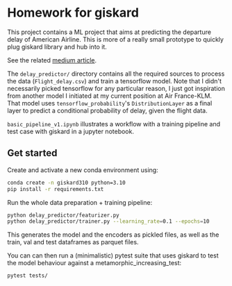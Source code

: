 # Homework for giskard

This project contains a ML project that aims at predicting the departure delay of American Airline.
This is more of a really small prototype to quickly plug giskard library and hub into it.

See the related [medium article](https://medium.com/@raphael.pfister.00/debug-your-machine-learning-models-with-giskardai-a-quick-tour-on-model-robustness-993e383a2a35).

The `delay_predictor/` directory contains all the required sources to process the data (`Flight_delay.csv`) and train a tensorflow model.
Note that I didn't necessarily picked tensorflow for any particular reason, I just got inspiration from another model I initiated at my current position at Air France-KLM. That model uses `tensorflow_probability`'s `DistributionLayer` as a final layer to predict a conditional probability of delay, given the flight data.

`basic_pipeline_v1.ipynb` illustrates a workflow with a training pipeline and test case with giskard in a jupyter notebook. 

## Get started

Create and activate a new conda environment using:

```bash
conda create -n giskard310 python=3.10
pip install -r requirements.txt
```

Run the whole data preparation + training pipeline:
```bash
python delay_predictor/featurizer.py
python delay_predictor/trainer.py --learning_rate=0.1 --epochs=10
```
This generates the model and the encoders as pickled files, as well as the train, val and test dataframes as parquet files.

You can can then run a (minimalistic) pytest suite that uses giskard to test the model behaviour against a metamorphic_increasing_test:
```bash
pytest tests/
```
